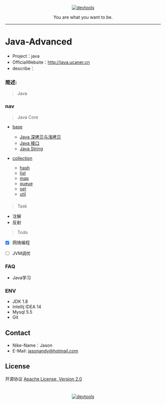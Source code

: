 <p align=center>
  <a href="https://github.com/Jasonandy/devtools">
    <img src="http://upload-images.jianshu.io/upload_images/7802425-9eb1bcd006e34aa6.png?imageMogr2/auto-orient/strip%7CimageView2/2/w/1240" alt="devtools" >
  </a>
</p>
<p align=center>
  You are what you want to be.
</p>

----

# Java-Advanced
* Project：java
* OfficialWebsite：http://java.ucaner.cn
* describe：

### 简述:
> Java


### nav
> Java Core

+ [base](./src/cn/ucaner/core/base)
  - [Java 深拷贝与浅拷贝](./src/cn/ucaner/core/base/copy/CopyT.java)
  - [Java 接口](./src/cn/ucaner/core/base/inter)
  - [Java String](./src/cn/ucaner/core/base/String)


+ [collection](./src/cn/ucaner/core/collection)
  - [hash](./src/cn/ucaner/core/collection/hash)
  - [list](./src/cn/ucaner/core/collection/list)
  - [map](./src/cn/ucaner/core/collection/map)
  - [queue](./src/cn/ucaner/core/collection/queue)
  - [set](./src/cn/ucaner/core/collection/set)
  - [util](./src/cn/ucaner/core/collection/util)



###

> Task
- 注解
- 反射


> Todo
- [X] 网络编程
- [ ] JVM调优


### FAQ
- Java学习


### ENV
- JDK 1.8
- Intellij IDEA 14
- Mysql 5.5
- Git

## Contact
- Nike-Name：Jason
- E-Mail: jasonandy@hotmail.com

## License
开源协议 [Apache License, Version 2.0](http://www.apache.org/licenses/LICENSE-2.0.html)

#
<p align=center>
  <a href="https://github.com/Jasonandy/devtools">
    <img src="http://upload-images.jianshu.io/upload_images/7802425-bb910b4ae954107a.png?imageMogr2/auto-orient/strip%7CimageView2/2/w/1240" alt="devtools" >
  </a>
</p>